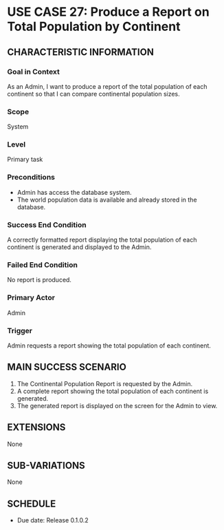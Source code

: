 # USE CASE 27: Produce a Report on Total Population by Continent

## CHARACTERISTIC INFORMATION

### Goal in Context
As an Admin, I want to produce a report of the total population of each continent so that I can compare continental population sizes.

### Scope
System

### Level
Primary task

### Preconditions
* Admin has access the database system.  
* The world population data is available and already stored in the database.

### Success End Condition
A correctly formatted report displaying the total population of each continent is generated and displayed to the Admin.

### Failed End Condition
No report is produced.

### Primary Actor
Admin

### Trigger
Admin requests a report showing the total population of each continent.

## MAIN SUCCESS SCENARIO
1. The Continental Population Report is requested by the Admin.  
2. A complete report showing the total population of each continent is generated.  
3. The generated report is displayed on the screen for the Admin to view.

## EXTENSIONS
None

## SUB-VARIATIONS
None

## SCHEDULE
* Due date: Release 0.1.0.2
